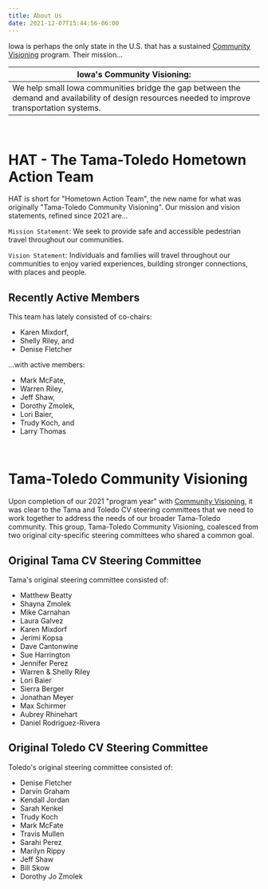 ```yaml
---
title: About Us
date: 2021-12-07T15:44:56-06:00
---
```


Iowa is perhaps the only state in the U.S. that has a sustained [Community Visioning](https://communityvisioning.org) program.  Their mission...

| Iowa's Community Visioning: |
| --- |
| We help small Iowa communities bridge the gap between the demand and availability of design resources needed to improve transportation systems. 

&nbsp;  

# HAT - The Tama-Toledo Hometown Action Team

HAT is short for "Hometown Action Team", the new name for what was originally "Tama-Toledo Community Visioning".  Our mission and vision statements, refined since 2021 are...

`Mission Statement`: We seek to provide safe and accessible pedestrian travel throughout our communities.  

`Vision Statement`:  Individuals and families will travel throughout our communities to enjoy varied experiences, building stronger connections, with places and people. 

## Recently Active Members

This team has lately consisted of co-chairs:

  - Karen Mixdorf,
  - Shelly Riley, and 
  - Denise Fletcher

...with active members:

  - Mark McFate, 
  - Warren Riley, 
  - Jeff Shaw, 
  - Dorothy Zmolek,
  - Lori Baier,
  - Trudy Koch, and 
  - Larry Thomas

&nbsp;  
  
# Tama-Toledo Community Visioning

Upon completion of our 2021 "program year" with [Community Visioning](https://communityvisioning.org), it was clear to the Tama and Toledo CV steering committees that we need to work together to address the needs of our broader Tama-Toledo community.  This group, Tama-Toledo Community Visioning, coalesced from two original city-specific steering committees who shared a common goal.

## Original Tama CV Steering Committee

Tama's original steering committee consisted of:

  - Matthew Beatty
  - Shayna Zmolek
  - Mike Carnahan
  - Laura Galvez
  - Karen Mixdorf
  - Jerimi Kopsa
  - Dave Cantonwine
  - Sue Harrington
  - Jennifer Perez
  - Warren & Shelly Riley
  - Lori Baier
  - Sierra Berger
  - Jonathan Meyer
  - Max Schirmer
  - Aubrey Rhinehart
  - Daniel Rodriguez-Rivera

## Original Toledo CV Steering Committee

Toledo's original steering committee consisted of:

  - Denise Fletcher
  - Darvin Graham
  - Kendall Jordan
  - Sarah Kenkel
  - Trudy Koch
  - Mark McFate
  - Travis Mullen
  - Sarahi Perez
  - Marilyn Rippy
  - Jeff Shaw
  - Bill Skow
  - Dorothy Jo Zmolek
  
